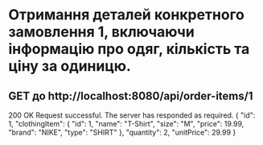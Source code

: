 # Отримання деталей конкретного  замовлення 1, включаючи інформацію про одяг, кількість та ціну за одиницю.

## GET до http://localhost:8080/api/order-items/1


200 OK
Request successful. The server has responded as required.
{
"id": 1,
"clothingItem": {
"id": 1,
"name": "T-Shirt",
"size": "M",
"price": 19.99,
"brand": "NIKE",
"type": "SHIRT"
},
"quantity": 2,
"unitPrice": 29.99
}